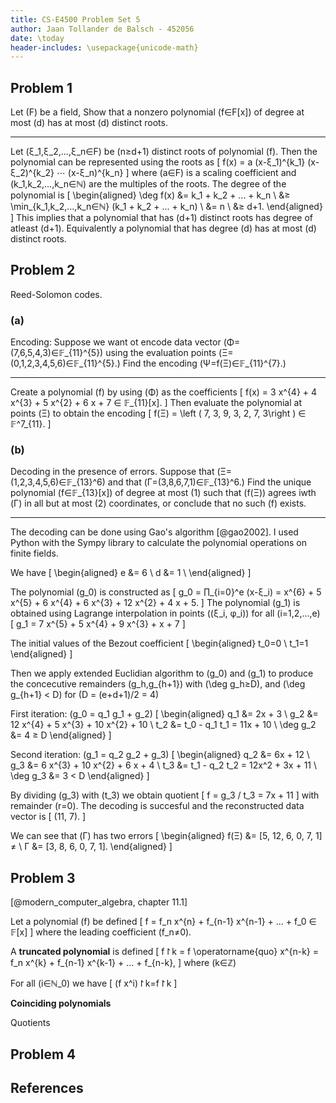 ```yaml
---
title: CS-E4500 Problem Set 5
author: Jaan Tollander de Balsch - 452056
date: \today
header-includes: \usepackage{unicode-math}
---
```

## Problem 1
Let \(F\) be a field, Show that a nonzero polynomial \(f∈F[x]\) of degree at most \(d\) has at most \(d\) distinct roots.

---

Let \(ξ_1,ξ_2,...,ξ_n∈F\) be \(n≥d+1\) distinct roots of polynomial \(f\). Then the polynomial can be represented using the roots as
\[
f(x) = a (x-ξ_1)^{k_1} (x-ξ_2)^{k_2} ⋯ (x-ξ_n)^{k_n}
\]
where \(a∈F\) is a scaling coefficient and \(k_1,k_2,...,k_n∈ℕ\) are the multiples of the roots. The degree of the polynomial is
\[
\begin{aligned}
\deg f(x) &= k_1 + k_2 + ... + k_n \\
&≥ \min_{k_1,k_2,...,k_n∈ℕ} (k_1 + k_2 + ... + k_n) \\
&= n \\
&≥ d+1.
\end{aligned}
\]
This implies that a polynomial that has \(d+1\) distinct roots has degree of atleast \(d+1\). Equivalently a polynomial that has degree \(d\) has at most \(d\) distinct roots.


## Problem 2
Reed-Solomon codes.

### (a)
Encoding: Suppose we want ot encode data vector \(Φ=(7,6,5,4,3)∈𝔽_{11}^{5}\) using the evaluation points \(Ξ=(0,1,2,3,4,5,6)∈𝔽_{11}^{5}.\) Find the encoding \(Ψ=f(Ξ)∈𝔽_{11}^{7}.\)

---

Create a polynomial \(f\) by using \(Φ\) as the coefficients
\[
f(x) = 3 x^{4} + 4 x^{3} + 5 x^{2} + 6 x + 7 ∈ 𝔽_{11}[x].
\]
Then evaluate the polynomial at points \(Ξ\) to obtain the encoding
\[
f(Ξ) = \left ( 7,  3,  9,  3,  2,  7,  3\right ) ∈ 𝔽^7_{11}.
\]

### (b)
Decoding in the presence of errors. Suppose that \(Ξ=(1,2,3,4,5,6)∈𝔽_{13}^6\) and that \(Γ=(3,8,6,7,1)∈𝔽_{13}^6.\) Find the unique polynomial \(f∈𝔽_{13}[x]\)  of degree at most \(1\) such that \(f(Ξ)\) agrees iwth \(Γ\) in all but at most \(2\) coordinates, or conclude that no such \(f\) exists.

---

The decoding can be done using Gao's algorithm [@gao2002]. I used Python with the Sympy library to calculate the polynomial operations on finite fields.

We have
\[
\begin{aligned}
e &= 6 \\
d &= 1 \\
\end{aligned}
\]

The polynomial \(g_0\) is constructed as
\[
g_0 = ∏_{i=0}^e (x-ξ_i) = x^{6} + 5 x^{5} + 6 x^{4} + 6 x^{3} + 12 x^{2} + 4 x + 5.
\]
The polynomial \(g_1\) is obtained using Lagrange interpolation in points \((ξ_i, φ_i)\) for all \(i=1,2,...,e\)
\[
g_1 = 7 x^{5} + 5 x^{4} + 9 x^{3} + x + 7
\]

The initial values of the Bezout coefficient
\[
\begin{aligned}
t_0=0 \\
t_1=1
\end{aligned}
\]

Then we apply extended Euclidian algorithm to \(g_0\) and \(g_1\) to produce the concecutive remainders \(g_h,g_{h+1}\) with \(\deg g_h≥D\), and \(\deg g_{h+1} < D\) for \(D = (e+d+1)/2 = 4\)

First iteration: \(g_0 = q_1 g_1 + g_2\)
\[
\begin{aligned}
q_1 &= 2x + 3 \\
g_2 &= 12 x^{4} + 5 x^{3} + 10 x^{2} + 10 \\
t_2 &= t_0  - q_1 t_1 = 11x + 10 \\
\deg g_2 &= 4 ≥ D
\end{aligned}
\]

Second iteration: \(g_1 = q_2 g_2 + g_3\)
\[
\begin{aligned}
q_2 &= 6x + 12 \\
g_3 &= 6 x^{3} + 10 x^{2} + 6 x + 4 \\
t_3 &= t_1 - q_2 t_2 = 12x^2 + 3x + 11 \\
\deg g_3 &= 3 < D
\end{aligned}
\]

By dividing \(g_3\) with \(t_3\) we obtain quotient
\[
f = g_3 / t_3 = 7x + 11
\]
with remainder \(r=0\). The decoding is succesful and the reconstructed data vector is
\[
(11, 7).
\]

We can see that \(Γ\) has two errors
\[
\begin{aligned}
f(Ξ) &= [5, 12, 6, 0, 7, 1] ≠ \\
Γ &= [3, 8, 6, 0, 7, 1].
\end{aligned}
\]


## Problem 3
[@modern_computer_algebra, chapter 11.1]

Let a polynomial \(f\) be defined
\[
f = f_n x^{n} + f_{n-1} x^{n-1} + ... + f_0 ∈ 𝔽[x]
\]
where the leading coefficient \(f_n≠0\).

A **truncated polynomial** is defined
\[
f↾k = f \operatorname{quo} x^{n-k} = f_n x^{k} + f_{n-1} x^{k-1} + ... + f_{n-k},
\]
where \(k∈ℤ\)

<!-- \[
\begin{aligned}
f↾k &= 0, k<0 \\
f↾-∞ &= 0 \\
0↾k &= 0
\end{aligned}
\] -->

For all \(i∈ℕ_0\) we have
\[
(f x^i)↾k=f↾k
\]


**Coinciding polynomials**

Quotients

## Problem 4
## References
